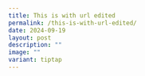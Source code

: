 ```yaml
---
title: This is with url edited
permalink: /this-is-with-url-edited/
date: 2024-09-19
layout: post
description: ""
image: ""
variant: tiptap
---
```


